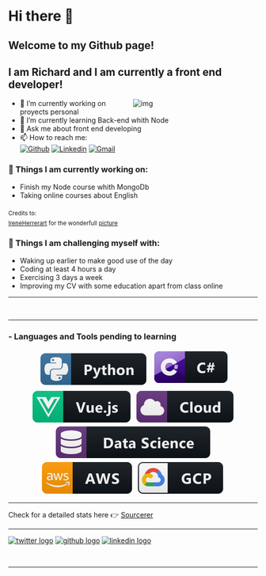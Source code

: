 # Hi there 👋
## Welcome to my Github page! 
## I am Richard and I am currently a front end developer!  

<!--
**richard-allcca/richard-allcca** is a ✨ _special_ ✨ repository because its `README.md` (this file) appears on your GitHub profile.

Here are some ideas to get you started:

-->
<img align="right" alt="img" src="https://res.cloudinary.com/thouma/image/upload/v1632788548/dev-master_xqpsns.jpg" width="50%" height="auto" />


<!-- - 👯 I’m looking to collaborate on ... -->
<!-- - 🤔 I’m looking for help with  -->

- 🔭 I’m currently working on proyects personal
- 🌱 I’m currently learning Back-end whith Node
- 💬 Ask me about front end developing
- 📫 How to reach me:  
[![Github](https://img.shields.io/badge/-Github-000?style=flat&logo=Github&logoColor=white)](https://github.com/richard-allcca)
[![Linkedin](https://img.shields.io/badge/-LinkedIn-blue?style=flat&logo=Linkedin&logoColor=white)](https://www.linkedin.com/in/richard-allcca-llano/)
[![Gmail](https://img.shields.io/badge/-Hotmail-c14438?style=flat&logo=Gmail&logoColor=white)](mailto:Richard_allcca_llano@hotmail.com)

<!-- - 😄 Pronouns: ...
- ⚡ Fun fact: ... -->





### 🌱 Things I am currently working on: 
- Finish my Node course whith MongoDb  
- Taking online courses about English 

<sub>Credits to: <br/>[IreneHerrerart](https://www.artstation.com/ireneherrera) for the wonderfull [picture](https://github.com/FernandoRoldan93/FernandoRoldan93/blob/master/cover_image.jpg)</sub>

### :muscle: Things I am challenging myself with:
- Waking up earlier to make good use of the day
- Coding at least 4 hours a day
- Exercising 3 days a week
- Improving my CV with some education apart from class online



---

<br />

<!-- 
## - Languages and Tools I use

<p align="center">

<code >
  <img width="150px" src="https://raw.githubusercontent.com/8bithemant/8bithemant/master/svg/dev/languages/js.svg">
</code>
<code >
  <img width="150px" src="https://www.vectorlogo.zone/logos/w3_css/w3_css-ar21.svg">
</code>
<code>
  <img width="150px" src="https://raw.githubusercontent.com/8bithemant/8bithemant/master/svg/dev/languages/html.svg"></code>
<code>
<img width="150px" src="https://raw.githubusercontent.com/8bithemant/8bithemant/master/svg/dev/frameworks/react.svg">
</code>

<br />
<code>
  <img width="150px" src="https://www.vectorlogo.zone/logos/typescriptlang/typescriptlang-ar21.svg">
</code>
<code>
  <img width="150px" src="https://www.vectorlogo.zone/logos/angular/angular-ar21.svg">
</code>

<br />
<code>
  <img width="150px" src="https://www.vectorlogo.zone/logos/sass-lang/sass-lang-ar21.svg">
</code>
<code>
  <img width="150px" src="https://www.vectorlogo.zone/logos/getbootstrap/getbootstrap-ar21.svg">
</code>

<br />
<code>
  <img width="150px" src="https://raw.githubusercontent.com/8bithemant/8bithemant/master/svg/dev/misc/datascience.svg">
</code>
<code>
  <img width="150px" src="https://www.vectorlogo.zone/logos/mysql/mysql-ar21.svg">
</code>
<code>
  <img width="150px" src="https://www.vectorlogo.zone/logos/mongodb/mongodb-ar21.svg">
</code>

<br />
<code>
  <img width="150px" src="https://raw.githubusercontent.com/8bithemant/8bithemant/master/svg/dev/services/npm.svg">
</code>
<code>
  <img width="150px" src="https://www.vectorlogo.zone/logos/nodejs/nodejs-ar21.svg">
</code>
<code>
  <img width="150px" src="https://www.vectorlogo.zone/logos/nodemonio/nodemonio-ar21.svg">
</code>

<br/>
<code>
<img width="150px" src="https://www.vectorlogo.zone/logos/php/php-ar21.svg">
</code>
<code>
<img width="150px" src="https://www.vectorlogo.zone/logos/phpmyadmin/phpmyadmin-ar21.svg">
</code>

<br />
<code>
<img width="150px" src="https://www.vectorlogo.zone/logos/git-scm/git-scm-ar21.svg">
</code>

</p> -->

---

### - Languages and Tools pending to learning

<p align="center">
<!-- <code>
<img width="13%" src="https://www.vectorlogo.zone/logos/python/python-ar21.svg">
</code> -->
 <!-- <img src="https://raw.githubusercontent.com/8bithemant/8bithemant/master/svg/dev/tools/visualstudio_code.svg" alt="Twitter" style="vertical-align:top; margin:4px"> -->
	
 <img src="https://raw.githubusercontent.com/8bithemant/8bithemant/master/svg/dev/languages/python.svg" alt="Twitter" style="vertical-align:top; margin:8px">
 <!-- <img src="https://raw.githubusercontent.com/8bithemant/8bithemant/master/svg/dev/languages/html.svg" alt="Twitter" style="vertical-align:top; margin:4px"> -->
 <img src="https://raw.githubusercontent.com/8bithemant/8bithemant/master/svg/dev/languages/csharp.svg"alt="Twitter" style="vertical-align:top; margin:4px">
 <!-- <img src="https://raw.githubusercontent.com/8bithemant/8bithemant/master/svg/dev/languages/js.svg" alt="Twitter" style="vertical-align:top; margin:4px"> -->
 <!-- <img src="https://raw.githubusercontent.com/8bithemant/8bithemant/master/svg/dev/frameworks/react.svg" alt="Twitter" style="vertical-align:top; margin:4px"> -->
 <img src="https://raw.githubusercontent.com/8bithemant/8bithemant/master/svg/dev/frameworks/vue.svg" alt="Twitter" style="vertical-align:top; margin:4px">
 <!-- <img src="https://raw.githubusercontent.com/8bithemant/8bithemant/master/svg/dev/misc/chrome.svg" alt="Twitter" style="vertical-align:top; margin:4px"> -->
 <img src="https://raw.githubusercontent.com/8bithemant/8bithemant/master/svg/dev/misc/cloud.svg" alt="Twitter" style="vertical-align:top; margin:4px">
 <img src="https://raw.githubusercontent.com/8bithemant/8bithemant/master/svg/dev/misc/datascience.svg" alt="Twitter" style="vertical-align:top; margin:4px">
 <img src="https://raw.githubusercontent.com/8bithemant/8bithemant/master/svg/dev/services/aws.svg" alt="Twitter" style="vertical-align:top; margin:4px">
 <!-- <img src="https://raw.githubusercontent.com/8bithemant/8bithemant/master/svg/dev/services/npm.svg" alt="Twitter" style="vertical-align:top; margin:4px"> -->
 <img src="https://raw.githubusercontent.com/8bithemant/8bithemant/master/svg/dev/services/gcp.svg" alt="Twitter" style="vertical-align:top; margin:4px">
 <!-- <img src="https://raw.githubusercontent.com/8bithemant/8bithemant/master/svg/dev/tools/bash.svg" alt="Twitter" style="vertical-align:top; margin:4px"> --> 

</p>

---
<!-- <p>
estatus pequeño
	<img width="50%" align="right" src="https://github-readme-stats.vercel.app/api?username=richard-allcca&show_icons=true&hide_border=true" />
</p> -->

<!-- ![GitHub stats](https://github-readme-stats.vercel.app/api?username=richard-allcca&show_icons=true&hide_border=true) -->
<!-- <a href="https://github.com/AVS1508">
  <img height="180em" width="100%" src="https://github-readme-stats.vercel.app/api?username=richard-allcca&theme=buefy&show_icons=true" />
  <img height="180em" width="100%" src="https://github-readme-stats.vercel.app/api/top-langs/?username=richard-allcca&theme=buefy&layout=compact" />
</a> -->

Check for a detailed stats here :point_right: [Sourcerer](https://sourcerer.io/richard-allcca)

---

 [<img src="https://cdn.jsdelivr.net/gh/devicons/devicon/icons/twitter/twitter-original.svg" alt="twitter logo" width="34" />](https://twitter.com/allccallano)
 [<img src="https://cdn.jsdelivr.net/gh/devicons/devicon/icons/github/github-original.svg" alt="github logo" width="34" />](https://github.com/richard-allcca)
 [<img src="https://cdn.jsdelivr.net/gh/devicons/devicon/icons/linkedin/linkedin-original.svg" alt="linkedin logo" width="34" />](https://www.linkedin.com/in/richard-allcca-llano)

<br/>

---

